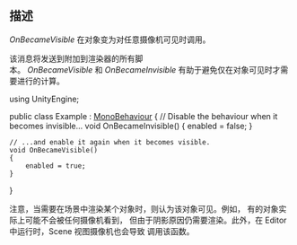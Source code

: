 

## 描述

_OnBecameVisible_ 在对象变为对任意摄像机可见时调用。

该消息将发送到附加到渲染器的所有脚本。 _OnBecameVisible_ 和 _OnBecameInvisible_ 有助于避免仅在对象可见时才需要进行的计算。

using UnityEngine;  
  
public class Example : [MonoBehaviour](https://docs.unity.cn/cn/2019.4/ScriptReference/MonoBehaviour.html)
{
    // Disable the behaviour when it becomes invisible...
    void OnBecameInvisible()
    {
        enabled = false;
    }  
  
    // ...and enable it again when it becomes visible.
    void OnBecameVisible()
    {
        enabled = true;
    }
}

注意，当需要在场景中渲染某个对象时，则认为该对象可见。例如， 有的对象实际上可能不会被任何摄像机看到， 但由于阴影原因仍需要渲染。此外，在 Editor 中运行时，Scene 视图摄像机也会导致 调用该函数。